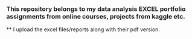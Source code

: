 ### This repository belongs to my data analysis EXCEL portfolio assignments from online courses, projects from kaggle etc.

** I upload the excel files/reports along with their pdf version.
     
